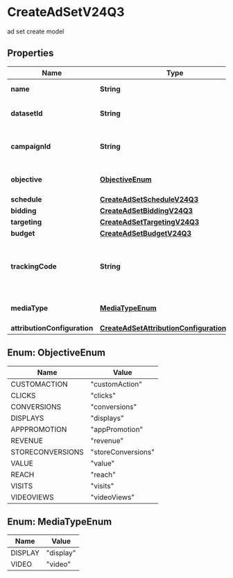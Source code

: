 

# CreateAdSetV24Q3

ad set create model

## Properties

| Name | Type | Description | Notes |
|------------ | ------------- | ------------- | -------------|
|**name** | **String** | Name of the ad set |  |
|**datasetId** | **String** | Dataset id of this ad set |  |
|**campaignId** | **String** | Campaign id this ad set belongs to |  |
|**objective** | [**ObjectiveEnum**](#ObjectiveEnum) | Objective of the ad set |  |
|**schedule** | [**CreateAdSetScheduleV24Q3**](CreateAdSetScheduleV24Q3.md) |  |  |
|**bidding** | [**CreateAdSetBiddingV24Q3**](CreateAdSetBiddingV24Q3.md) |  |  |
|**targeting** | [**CreateAdSetTargetingV24Q3**](CreateAdSetTargetingV24Q3.md) |  |  |
|**budget** | [**CreateAdSetBudgetV24Q3**](CreateAdSetBudgetV24Q3.md) |  |  |
|**trackingCode** | **String** | The click tracking code associated to this Ad Set. |  |
|**mediaType** | [**MediaTypeEnum**](#MediaTypeEnum) | Media type for the ad set |  |
|**attributionConfiguration** | [**CreateAdSetAttributionConfigurationV24Q3**](CreateAdSetAttributionConfigurationV24Q3.md) |  |  [optional] |



## Enum: ObjectiveEnum

| Name | Value |
|---- | -----|
| CUSTOMACTION | &quot;customAction&quot; |
| CLICKS | &quot;clicks&quot; |
| CONVERSIONS | &quot;conversions&quot; |
| DISPLAYS | &quot;displays&quot; |
| APPPROMOTION | &quot;appPromotion&quot; |
| REVENUE | &quot;revenue&quot; |
| STORECONVERSIONS | &quot;storeConversions&quot; |
| VALUE | &quot;value&quot; |
| REACH | &quot;reach&quot; |
| VISITS | &quot;visits&quot; |
| VIDEOVIEWS | &quot;videoViews&quot; |



## Enum: MediaTypeEnum

| Name | Value |
|---- | -----|
| DISPLAY | &quot;display&quot; |
| VIDEO | &quot;video&quot; |



